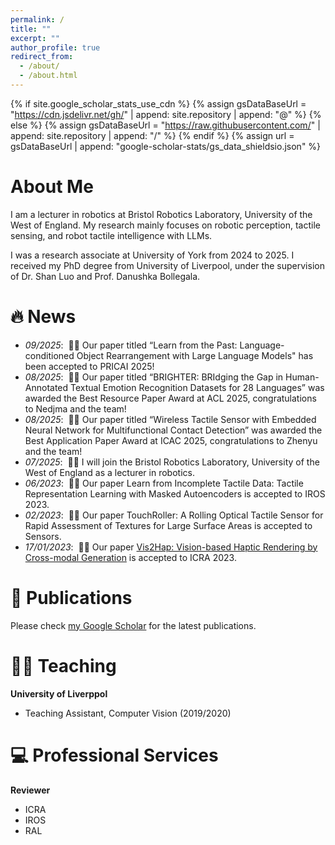 ```yaml
---
permalink: /
title: ""
excerpt: ""
author_profile: true
redirect_from: 
  - /about/
  - /about.html
---
```


{% if site.google_scholar_stats_use_cdn %}
{% assign gsDataBaseUrl = "https://cdn.jsdelivr.net/gh/" | append: site.repository | append: "@" %}
{% else %}
{% assign gsDataBaseUrl = "https://raw.githubusercontent.com/" | append: site.repository | append: "/" %}
{% endif %}
{% assign url = gsDataBaseUrl | append: "google-scholar-stats/gs_data_shieldsio.json" %}

<span class='anchor' id='about-me'></span>
# About Me
<!-- I am a Ph.D. student at the Computer Science department in University of Liverpool, under the supervision of Dr. Shan Luo and Prof. Danushka Bollegala. Previously, I received my MSc in Big Data and High-Performance Computing at University of Liverpool. My research mainly focuses on robotic perception, especially multimodal perception, and crossmodal translation between vision and tactile sensing. -->
I am a lecturer in robotics at Bristol Robotics Laboratory, University of the West of England. My research mainly focuses on robotic perception, tactile sensing, and robot tactile intelligence with LLMs.

I was a research associate at University of York from 2024 to 2025. I received my PhD degree from University of Liverpool, under the supervision of Dr. Shan Luo and Prof. Danushka Bollegala.

# 🔥 News
- *09/2025*: &nbsp;🎉🎉 Our paper titled “Learn from the Past: Language-conditioned Object Rearrangement with Large Language Models" has been accepted to PRICAI 2025!
- *08/2025*: &nbsp;🎉🎉 Our paper titled “BRIGHTER: BRIdging the Gap in Human-Annotated Textual Emotion Recognition Datasets for 28 Languages” was awarded the Best Resource Paper Award at ACL 2025, congratulations to Nedjma and the team!
- *08/2025*: &nbsp;🎉🎉 Our paper titled “Wireless Tactile Sensor with Embedded Neural Network for Multifunctional Contact Detection” was awarded the Best Application Paper Award at ICAC 2025, congratulations to Zhenyu and the team!
- *07/2025*: &nbsp;🎉🎉 I will join the Bristol Robotics Laboratory, University of the West of England as a lecturer in robotics.
- *06/2023*: &nbsp;🎉🎉 Our paper Learn from Incomplete Tactile Data: Tactile Representation Learning with Masked Autoencoders is accepted to IROS 2023.
- *02/2023*: &nbsp;🎉🎉 Our paper TouchRoller: A Rolling Optical Tactile Sensor for Rapid Assessment of Textures for Large Surface Areas is accepted to Sensors.
- *17/01/2023*: &nbsp;🎉🎉 Our paper [Vis2Hap: Vision-based Haptic Rendering by Cross-modal Generation](https://arxiv.org/pdf/2301.06826.pdf) is accepted to ICRA 2023. 
<!-- - *24/02/2022*: &nbsp;🎉🎉 One paper [on evaluating social biases in sense embeddings](https://aclanthology.org/2022.acl-long.135/) is accepted to ACL 2022 main conference.  -->
<!-- - *2022.02*: &nbsp;🎉🎉 Lorem ipsum dolor sit amet, consectetur adipiscing elit. Vivamus ornare aliquet ipsum, ac tempus justo dapibus sit amet.  -->

# 📝 Publications 

Please check [my Google Scholar](https://scholar.google.com/citations?user=_VWaWOwAAAAJ&hl=en) for the latest publications.

<!-- <div class='paper-box'><div class='paper-box-image'><div><div class="badge">CVPR 2016</div><img src='images/500x300.png' alt="sym" width="100%"></div></div>
<div class='paper-box-text' markdown="1"> -->
<!-- - **Guanqun Cao**, Yi Zhou, Danushka Bollegala, Shan Luo: [Spatio-temporal Attention Model for Tactile Texture Recognition](https://arxiv.org/pdf/2008.04442.pdf). In IROS 2020. -->

<!-- - **Yi Zhou**, Masahiro Kaneko, Danushka Bollegala: [Sense Embeddings are also Biased – Evaluating Social Biases in Static and Contextualised Sense Embeddings](https://aclanthology.org/2022.acl-long.135/). In Proceedings of the 60th Annual Meeting of the Association for Computational Linguistics (ACL 2022). -->

<!-- [**Project**](https://scholar.google.com/citations?view_op=view_citation&hl=zh-CN&user=DhtAFkwAAAAJ&citation_for_view=DhtAFkwAAAAJ:ALROH1vI_8AC) <strong><span class='show_paper_citations' data='DhtAFkwAAAAJ:ALROH1vI_8AC'></span></strong>
- Lorem ipsum dolor sit amet, consectetur adipiscing elit. Vivamus ornare aliquet ipsum, ac tempus justo dapibus sit amet. 
</div>
</div> -->

<!-- - **Yi Zhou**, Danushka Bollegala: [Learning Sense-Specific Static Embeddings using Contextualised Word Embeddings as a Proxy](https://aclanthology.org/2021.paclic-1.52.pdf). In Proceedings of the 35th Pacific Asia Conference on Language, Information and Computation (PACLIC 2021).
- **Yi Zhou**, Danushka Bollegala: [Predicting the Quality of Translation without an Oracle](https://link.springer.com/chapter/10.1007/978-3-030-66196-0_1). In Communications in Computer and Information Science (CCIS), 2020.
- Guanqun Cao, **Yi Zhou**, Danushka Bollegala, Shan Luo: [Spatio-temporal attention model for tactile texture recognition](https://arxiv.org/abs/2008.04442). In Proceedings of of IEEE/RSJ International Conference on Intelligent Robots and Systems (IROS 2020).
- **Yi Zhou**, Danushka Bollegala: [Unsupervised Evaluation of Human Translation Quality](https://www.researchgate.net/publication/336226160_Unsupervised_Evaluation_of_Human_Translation_Quality). In Proceedings of the 11th International Conference on Knowledge Discovery and Information Retrieval (KDIR 2019). -->

<!-- # 🎖 Honors and Awards
- University of Liverpool Graduate Association Hong Kong and Tung Scholarships. University of Liverpool, UK, 2021-2022. 
- Second Place Dongfeng Scholarship, Hubei University of Automotive Technology, China, 2013.
- Third Place People’s Public Fund Scholarship, Hubei University of Automotive Technology, China, 2011-2012.
- Third Place People’s Public Fund Scholarship, Hubei University of Automotive Technology, China, 2010-2011.  -->

<!-- # 🎓 Educations
- *Dec. 2018 - present*, PhD student in Computer Science (Natural Language Porcessing), University of Liverpool, UK. 
- *Sep. 2017 - Dec. 2018*, MSc in Big Data & High-Performance Computing, University of Liverpool, UK (awarded with distinction). 
<!-- - *Sep. 2009 - Jun. 2013*, Bachelor in Information Management & Information System, Hubei University of Automotive Technology, China (awarded with average score 81.6%). --> 

<!-- # 💬 Invited Talks
- *Mar. 2022*, Social Biases in Sense Embeddings. *NLP Group at University of Liverpool*.
- *Jun. 2021*, Sense embeddings Learning Using Contextualised and Static Word Embeddings. *ML Group at University of Liverpool*.
- *May, 2019*, Evaluation on Human and Machine Translations. *Research Student Talks at University of Liverpool*.

Feel free to drop me an email if you’d like me to give a talk at your event/seminar.  -->

<!-- - *2021.03*, Lorem ipsum dolor sit amet, consectetur adipiscing elit. Vivamus ornare aliquet ipsum, ac tempus justo dapibus sit amet.  \| [\[video\]](https://github.com/) -->

# 👩‍🏫 Teaching  
**University of Liverppol**
- Teaching Assistant, Computer Vision (2019/2020)


<!-- # 📚 Supervision  
**University of Liverpool**
- (Co-) supervised one postgraduate student’s final project in 2022
- (Co-) supervised one undergraduate student’s final project in 2022
- (Co-) supervised two undergraduate students’ summer projects in 2022
- (Co-) supervised one undergraduate student’s summer project in 2021 -->
 
# 💻 Professional Services
**Reviewer**
- ICRA
- IROS
- RAL
